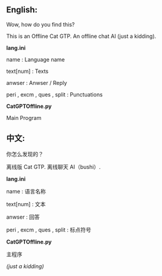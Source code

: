 ## English:

Wow, how do you find this?

This is an Offline Cat GTP. An offline chat AI (just a kidding).



**lang.ini**

name : Language name

text[num] : Texts

anwser : Anwser / Reply

peri , excm , ques , split : Punctuations



**CatGPTOffline.py**

Main Program



## 中文:

你怎么发现的？

离线版 Cat GTP. 离线聊天 AI（bushi）.



**lang.ini**

name : 语言名称

text[num] : 文本

anwser : 回答

peri , excm , ques , split : 标点符号



**CatGPTOffline.py**

主程序



*(just a kidding)*
